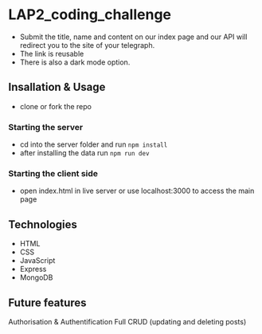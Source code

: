 # LAP2_coding_challenge
- Submit the title, name and content on our index page and our API will redirect you to the site of your telegraph. 
- The link is reusable 
- There is also a dark mode option.
## Insallation & Usage
- clone or fork the repo 
### Starting the server
- cd into the server folder and run `npm install`
- after installing the data run `npm run dev`
### Starting the client side 
- open index.html in live server or use localhost:3000 to access the main page
## Technologies
- HTML
- CSS
- JavaScript
- Express
- MongoDB 
## Future features
Authorisation & Authentification 
Full CRUD (updating and deleting posts)
